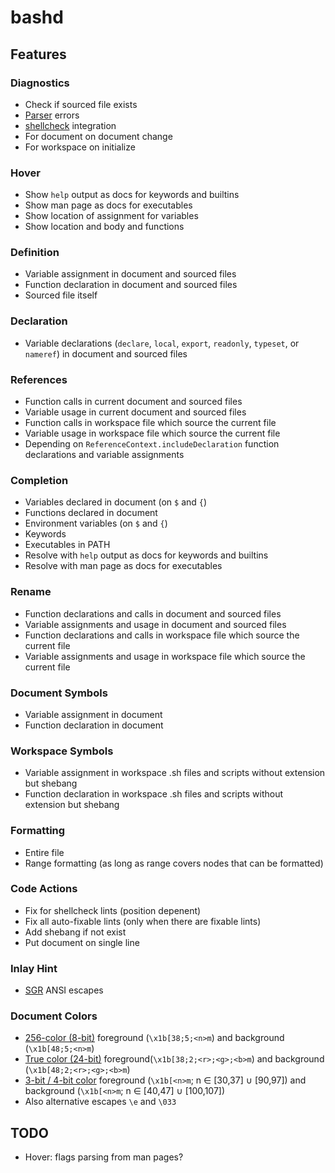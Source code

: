 # bashd

## Features

### Diagnostics

- Check if sourced file exists
- [Parser](https://github.com/mvdan/sh/) errors
- [shellcheck](https://github.com/koalaman/shellcheck) integration
- For document on document change
- For workspace on initialize

### Hover

- Show `help` output as docs for keywords and builtins
- Show man page as docs for executables
- Show location of assignment for variables
- Show location and body and functions

### Definition

- Variable assignment in document and sourced files
- Function declaration in document and sourced files
- Sourced file itself

### Declaration

- Variable declarations (`declare`, `local`, `export`, `readonly`, `typeset`, or
  `nameref`) in document and sourced files

### References

- Function calls in current document and sourced files
- Variable usage in current document and sourced files
- Function calls in workspace file which source the current file
- Variable usage in workspace file which source the current file
- Depending on `ReferenceContext.includeDeclaration` function declarations and
  variable assignments

### Completion

- Variables declared in document (on `$` and `{`)
- Functions declared in document
- Environment variables (on `$` and `{`)
- Keywords
- Executables in PATH
- Resolve with `help` output as docs for keywords and builtins
- Resolve with man page as docs for executables

### Rename

- Function declarations and calls in document and sourced files
- Variable assignments and usage in document and sourced files
- Function declarations and calls in workspace file which source the current
  file
- Variable assignments and usage in workspace file which source the current file

### Document Symbols

- Variable assignment in document
- Function declaration in document

### Workspace Symbols

- Variable assignment in workspace .sh files and scripts without extension but
  shebang
- Function declaration in workspace .sh files and scripts without extension but
  shebang

### Formatting

- Entire file
- Range formatting (as long as range covers nodes that can be formatted)

### Code Actions

- Fix for shellcheck lints (position depenent)
- Fix all auto-fixable lints (only when there are fixable lints)
- Add shebang if not exist
- Put document on single line

### Inlay Hint

- [SGR][sgr] ANSI escapes

### Document Colors

- [256-color (8-bit)][8b-color] foreground (`\x1b[38;5;<n>m`) and background
  (`\x1b[48;5;<n>m`)
- [True color (24-bit)][24b-color] foreground(`\x1b[38;2;<r>;<g>;<b>m`) and
  background (`\x1b[48;2;<r>;<g>;<b>m`)
- [3-bit / 4-bit color][3-4b-color] foreground (`\x1b[<n>m`; n ∈ [30,37] ∪
  [90,97]) and background (`\x1b[<n>m`; n ∈ [40,47] ∪ [100,107])
- Also alternative escapes `\e` and `\033`

## TODO

- Hover: flags parsing from man pages?

[sgr]: https://en.wikipedia.org/wiki/ANSI_escape_code#Select_Graphic_Rendition_parameters
[8b-color]: https://en.wikipedia.org/wiki/ANSI_escape_code#8-bit
[24b-color]: https://en.wikipedia.org/wiki/ANSI_escape_code#24-bit
[3-4b-color]: https://en.wikipedia.org/wiki/ANSI_escape_code#3-bit_and_4-bit
